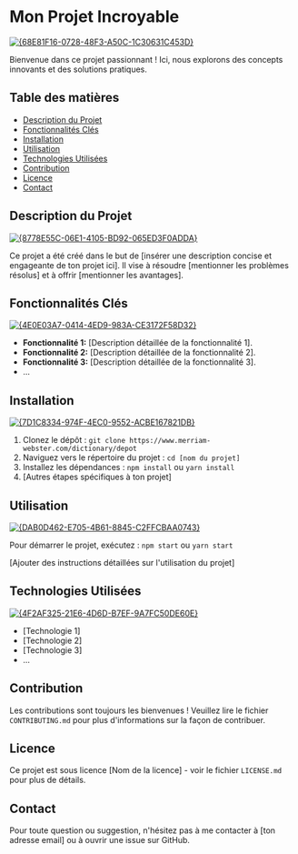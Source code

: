 # Mon Projet Incroyable

[![{68E81F16-0728-48F3-A50C-1C30631C453D}](https://github.com/user-attachments/assets/1fae3e74-689e-438b-b7bb-10942731745f)](https://github.com/user-attachments/assets/1fae3e74-689e-438b-b7bb-10942731745f)

Bienvenue dans ce projet passionnant ! Ici, nous explorons des concepts innovants et des solutions pratiques.

## Table des matières

- [Description du Projet](#description-du-projet)
- [Fonctionnalités Clés](#fonctionnalités-clés)
- [Installation](#installation)
- [Utilisation](#utilisation)
- [Technologies Utilisées](#technologies-utilisées)
- [Contribution](#contribution)
- [Licence](#licence)
- [Contact](#contact)

## Description du Projet

[![{8778E55C-06E1-4105-BD92-065ED3F0ADDA}](https://github.com/user-attachments/assets/270ac816-a12f-43a1-a9a2-317be01c8875)](https://github.com/user-attachments/assets/270ac816-a12f-43a1-a9a2-317be01c8875)

Ce projet a été créé dans le but de [insérer une description concise et engageante de ton projet ici]. Il vise à résoudre [mentionner les problèmes résolus] et à offrir [mentionner les avantages].

## Fonctionnalités Clés

[![{4E0E03A7-0414-4ED9-983A-CE3172F58D32}](https://github.com/user-attachments/assets/32805b1a-3089-4365-b018-0ae1ce0a6545)](https://github.com/user-attachments/assets/32805b1a-3089-4365-b018-0ae1ce0a6545)

* **Fonctionnalité 1:** [Description détaillée de la fonctionnalité 1].
* **Fonctionnalité 2:** [Description détaillée de la fonctionnalité 2].
* **Fonctionnalité 3:** [Description détaillée de la fonctionnalité 3].
* ...

## Installation

[![{7D1C8334-974F-4EC0-9552-ACBE167821DB}](https://github.com/user-attachments/assets/f5c61756-13ce-4f51-978b-d6d90a94424b)](https://github.com/user-attachments/assets/f5c61756-13ce-4f51-978b-d6d90a94424b)

1.  Clonez le dépôt : `git clone https://www.merriam-webster.com/dictionary/depot`
2.  Naviguez vers le répertoire du projet : `cd [nom du projet]`
3.  Installez les dépendances : `npm install` ou `yarn install`
4.  [Autres étapes spécifiques à ton projet]

## Utilisation

[![{DAB0D462-E705-4B61-8845-C2FFCBAA0743}](https://github.com/user-attachments/assets/e571fc3a-af75-4090-978b-5372191eb844)](https://github.com/user-attachments/assets/e571fc3a-af75-4090-978b-5372191eb844)

Pour démarrer le projet, exécutez : `npm start` ou `yarn start`

[Ajouter des instructions détaillées sur l'utilisation du projet]

## Technologies Utilisées

[![{4F2AF325-21E6-4D6D-B7EF-9A7FC50DE60E}](https://github.com/user-attachments/assets/f6be42de-77d2-44c1-820a-36f6ed1185fe)](https://github.com/user-attachments/assets/f6be42de-77d2-44c1-820a-36f6ed1185fe)

* [Technologie 1]
* [Technologie 2]
* [Technologie 3]
* ...

## Contribution

Les contributions sont toujours les bienvenues ! Veuillez lire le fichier `CONTRIBUTING.md` pour plus d'informations sur la façon de contribuer.

## Licence

Ce projet est sous licence [Nom de la licence] - voir le fichier `LICENSE.md` pour plus de détails.

## Contact

Pour toute question ou suggestion, n'hésitez pas à me contacter à [ton adresse email] ou à ouvrir une issue sur GitHub.
